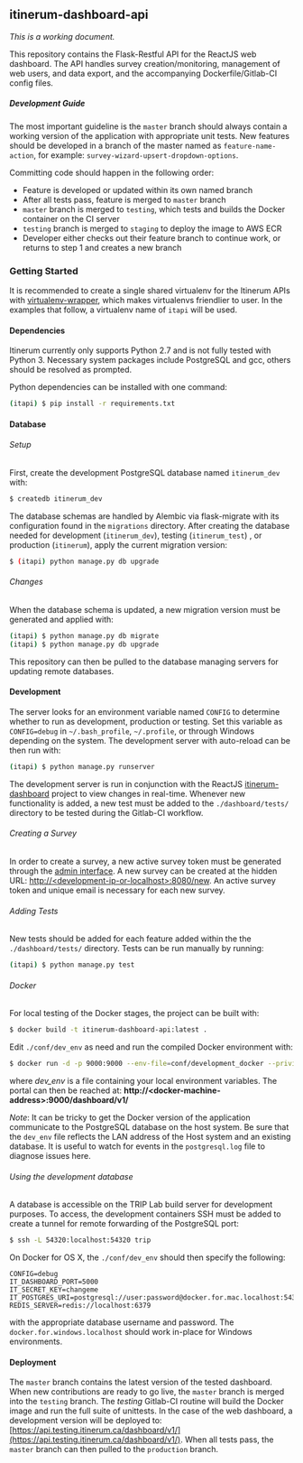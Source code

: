 ## itinerum-dashboard-api

*This is a working document.*

This repository contains the Flask-Restful API for the ReactJS web dashboard. The API handles survey creation/monitoring, management of web users, and data export, and the accompanying Dockerfile/Gitlab-CI config files.

##### Development Guide

The most important guideline is the `master` branch should always contain a working version of the application with appropriate unit tests. New features should be developed in a branch of the master named  as `feature-name-action`, for example: `survey-wizard-upsert-dropdown-options`.

Committing code should happen in the following order:

- Feature is developed or updated within its own named branch
- After all tests pass, feature is merged to `master` branch
- `master` branch is merged to `testing`, which tests and builds the Docker container on the CI server
- `testing` branch is merged to `staging` to deploy the image to AWS ECR
- Developer either checks out their feature branch to continue work, or returns to step 1 and creates a new branch

### Getting Started

It is recommended to create a single shared virtualenv for the Itinerum APIs with [virtualenv-wrapper](http://virtualenvwrapper.readthedocs.io), which makes virtualenvs friendlier to user. In the examples that follow, a virtualenv name of `itapi` will be used.

#### Dependencies

Itinerum currently only supports Python 2.7 and is not fully tested with Python 3. Necessary system packages include PostgreSQL and gcc, others should be resolved as prompted.

Python dependencies can be installed with one command:

```bash
(itapi) $ pip install -r requirements.txt
```

#### Database

###### Setup

First, create the development PostgreSQL database named `itinerum_dev` with:

```bash
$ createdb itinerum_dev
```

The database schemas are handled by Alembic via flask-migrate with its configuration found in the `migrations` directory. After creating the database needed for development (`itinerum_dev`), testing (`itinerum_test`) , or production (`itinerum`), apply the current migration version:

```bash
$ (itapi) python manage.py db upgrade
```

###### Changes

When the database schema is updated, a new migration version must be generated and applied with:

```bash
(itapi) $ python manage.py db migrate
(itapi) $ python manage.py db upgrade
```

This repository can then be pulled to the database managing servers for updating remote databases.

#### Development 

The server looks for an environment variable named `CONFIG` to determine whether to run as development, production or testing. Set this variable as `CONFIG=debug` in `~/.bash_profile`, `~/.profile`, or through Windows depending on the system. The development server with auto-reload can be then run with:

```bash
(itapi) $ python manage.py runserver
```

The development server is run in conjunction with the ReactJS [itinerum-dashboard](https://gitlab.com/itinerum/itinerum-dashboard) project to view changes in real-time. Whenever new functionality is added, a new test must be added to the `./dashboard/tests/` directory to be tested during the Gitlab-CI workflow. 

###### Creating a Survey

In order to create a survey, a new active survey token must be generated through the [admin interface](https://gitlab.com/itinerum/itinerum-admin). A new survey can be created at the hidden URL: [http://\<development-ip-or-localhost>:8080/new](http://\<development-ip-or-localhost>:8080/new). An active survey token and unique email is necessary for each new survey.

###### Adding Tests

New tests should be added for each feature added within the the `./dashboard/tests/` directory. Tests can be run manually by running:

```bash
(itapi) $ python manage.py test
```

###### Docker

For local testing of the Docker stages, the project can be built with:

```bash
$ docker build -t itinerum-dashboard-api:latest .
```

Edit `./conf/dev_env` as need and run the compiled Docker environment with:

```bash
$ docker run -d -p 9000:9000 --env-file=conf/development_docker --privileged itinerum-dashboard-api:latest
```

where *dev_env* is a file containing your local environment variables. The portal can then be reached at: **http://\<docker-machine-address>:9000/dashboard/v1/**

*Note*: It can be tricky to get the Docker version of the application communicate to the PostgreSQL database on the host system. Be sure that the `dev_env` file reflects the LAN address of the Host system and an existing database. It is useful to watch for events in the `postgresql.log` file to diagnose issues here.

###### Using the development database

A database is accessible on the TRIP Lab build server for development purposes. To access, the development containers SSH must be added to create a tunnel for remote forwarding of the PostgreSQL port:

```bash
$ ssh -L 54320:localhost:54320 trip
```

On Docker for OS X, the `./conf/dev_env` should then specify the following:

```
CONFIG=debug
IT_DASHBOARD_PORT=5000
IT_SECRET_KEY=changeme
IT_POSTGRES_URI=postgresql://user:password@docker.for.mac.localhost:54320/itinerum_dev
REDIS_SERVER=redis://localhost:6379
```

with the appropriate database username and password. The `docker.for.windows.localhost` should work in-place for Windows environments.

#### Deployment

The `master` branch contains the latest version of the tested dashboard. When new contributions are ready to go live, the `master` branch is merged into the `testing` branch. The *testing* Gitlab-CI routine will build the Docker image and run the full suite of unittests. In the case of the web dashboard, a development version will be deployed to: [https://api.testing.itinerum.ca/dashboard/v1/](https://api.testing.itinerum.ca/dashboard/v1/). When all tests pass, the `master` branch can then pulled to the `production` branch.

